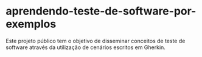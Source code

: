 # aprendendo-teste-de-software-por-exemplos
Este projeto público tem o objetivo de disseminar conceitos de teste de software através da utilização de cenários escritos em Gherkin.
